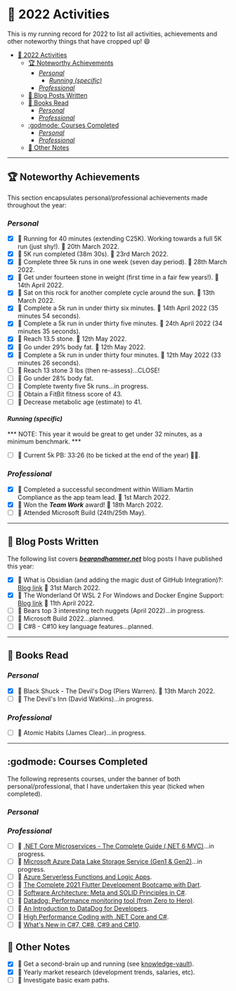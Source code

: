 # :confetti_ball: 2022 Activities

This is my running record for 2022 to list all activities, achievements and other noteworthy things that have cropped up! :smile:

- [:confetti_ball: 2022 Activities](#confetti_ball-2022-activities)
  - [:trophy: Noteworthy Achievements](#trophy-noteworthy-achievements)
    - [*Personal*](#personal)
      - [*Running (specific)*](#running-specific)
    - [*Professional*](#professional)
  - [:postbox: Blog Posts Written](#postbox-blog-posts-written)
  - [:blue_book: Books Read](#blue_book-books-read)
    - [*Personal*](#personal-1)
    - [*Professional*](#professional-1)
  - [:godmode: Courses Completed](#godmode-courses-completed)
    - [*Personal*](#personal-2)
    - [*Professional*](#professional-2)
  - [:notebook: Other Notes](#notebook-other-notes)

---

## :trophy: Noteworthy Achievements

This section encapsulates personal/professional achievements made throughout the year:

### *Personal*

- [x] :small_orange_diamond: Running for 40 minutes (extending C25K). Working towards a full 5K run (just shy!). :date: 20th March 2022.
- [x] :small_orange_diamond: 5K run completed (38m 30s). :date: 23rd March 2022.
- [x] :small_orange_diamond: Complete three 5k runs in one week (seven day period). :date: 28th March 2022.
- [x] :small_orange_diamond: Get under fourteen stone in weight (first time in a fair few years!). :date: 14th April 2022.
- [x] :small_orange_diamond: Sat on this rock for another complete cycle around the sun. :date: 13th March 2022.
- [x] :small_orange_diamond: Complete a 5k run in under thirty six minutes. :date: 14th April 2022 (35 minutes 54 seconds).
- [x] :small_orange_diamond: Complete a 5k run in under thirty five minutes. :date: 24th April 2022 (34 minutes 35 seconds).
- [x] :small_orange_diamond: Reach 13.5 stone. :date: 12th May 2022.
- [x] :small_orange_diamond: Go under 29% body fat. :date: 12th May 2022.
- [x] :small_orange_diamond: Complete a 5k run in under thirty four minutes. :date: 12th May 2022 (33 minutes 26 seconds).
- [ ] :small_orange_diamond: Reach 13 stone 3 lbs (then re-assess)...CLOSE!
- [ ] :small_orange_diamond: Go under 28% body fat.
- [ ] :small_orange_diamond: Complete twenty five 5k runs...in progress.
- [ ] :small_orange_diamond: Obtain a FitBit fitness score of 43.
- [ ] :small_orange_diamond: Decrease metabolic age (estimate) to 41.

#### *Running (specific)*

*** NOTE: This year it would be great to get under 32 minutes, as a minimum benchmark. ***

- [ ] :small_orange_diamond: Current 5k PB: 33:26 (to be ticked at the end of the year) :running_man:.

### *Professional*

- [x] :small_orange_diamond: Completed a successful secondment within William Martin Compliance as the app team lead. :date: 1st March 2022.
- [x] :small_orange_diamond: Won the ***Team Work*** award! :date: 18th March 2022.
- [ ] :small_orange_diamond: Attended Microsoft Build (24th/25th May).

---

## :postbox: Blog Posts Written

The following list covers ***[bearandhammer.net](https://bearandhammer.net)*** blog posts I have published this year:

- [x] :small_orange_diamond: What is Obsidian (and adding the magic dust of GitHub Integration)?: [Blog link](https://bearandhammer.net/2022/04/01/what-is-obsidian-and-adding-the-magic-dust-of-github-integration/) :date: 31st March 2022.
- [x] :small_orange_diamond: The Wonderland Of WSL 2 For Windows and Docker Engine Support: [Blog link](https://bearandhammer.net/2022/04/11/the-wonderland-of-wsl-2-for-windows-and-docker-engine-support/) :date: 11th April 2022.
- [ ] :small_orange_diamond: Bears top 3 interesting tech nuggets (April 2022)...in progress.
- [ ] :small_orange_diamond: Microsoft Build 2022...planned.
- [ ] :small_orange_diamond: C#8 - C#10 key language features...planned.

---

## :blue_book: Books Read

### *Personal*

- [x] :small_orange_diamond: Black Shuck - The Devil's Dog (Piers Warren). :date: 13th March 2022.
- [ ] :small_orange_diamond: The Devil's Inn (David Watkins)...in progress.

### *Professional*

- [ ] :small_orange_diamond: Atomic Habits (James Clear)...in progress.

---

## :godmode: Courses Completed

The following represents courses, under the banner of both personal/professional, that I have undertaken this year (ticked when completed).

### *Personal*

### *Professional*

- [ ] :small_orange_diamond: [.NET Core Microservices - The Complete Guide (.NET 6 MVC)](https://www.udemy.com/course/net-core-microservices-the-complete-guide-net-6-mvc/)...in progress.
- [ ] :small_orange_diamond: [Microsoft Azure Data Lake Storage Service (Gen1 & Gen2)](https://www.udemy.com/course/microsoft-azure-data-lake/)...in progress.
- [ ] :small_orange_diamond: [Azure Serverless Functions and Logic Apps](https://www.udemy.com/course/azure-serverless/).
- [ ] :small_orange_diamond: [The Complete 2021 Flutter Development Bootcamp with Dart](https://www.udemy.com/course/flutter-bootcamp-with-dart/).
- [ ] :small_orange_diamond: [Software Architecture: Meta and SOLID Principles in C#](https://www.udemy.com/course/solid-principles/).
- [ ] :small_orange_diamond: [Datadog: Performance monitoring tool (from Zero to Hero)](https://www.udemy.com/course/datadog-performance-monitoring-tool-from-zero-to-hero/).
- [ ] :small_orange_diamond: [An Introduction to DataDog for Developers](https://www.udemy.com/course/datadog-for-devops/).
- [ ] :small_orange_diamond: [High Performance Coding with .NET Core and C#](https://www.udemy.com/course/high-performance-coding-with-net-core-and-csharp/).
- [ ] :small_orange_diamond: [What's New in C#7, C#8, C#9 and C#10](https://www.udemy.com/course/csharp7-whats-new/).

## :notebook: Other Notes

- [x] :small_orange_diamond: Get a second-brain up and running (see [knowledge-vault](https://github.com/bearandhammer/knowledge-vault)).
- [x] :small_orange_diamond: Yearly market research (development trends, salaries, etc).
- [ ] :small_orange_diamond: Investigate basic exam paths.